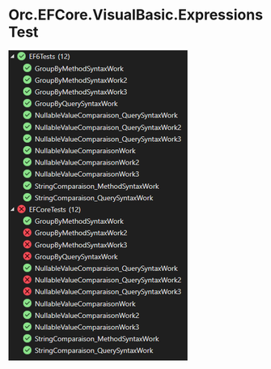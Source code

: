 # Orc.EFCore.VisualBasic.ExpressionsTest

![Tests results](https://github.com/lorcQc/Orc.EFCore.VisualBasic.Expressions.Tests/blob/main/img/Results_2022-04-13.png)
